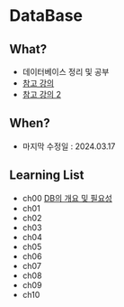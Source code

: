 # DataBase

## What? 
* 데이터베이스 정리 및 공부  
* [참고 강의](https://www.step.or.kr/home/ncs)
* [참고 강의 2](http://www.youtube.com/playlist?list=PLcXyemr8ZeoREWGhhZi5FZs6cvymjIBVe)


## When?
* 마지막 수정일 : 2024.03.17

## Learning List
* ch00 [DB의 개요 및 필요성](https://github.com/BangYunseo/TIL/blob/main/ComputerScience/DataBase/ch00_WhatIsDataBase.md)
* ch01 []()
* ch02 []()
* ch03 []()
* ch04 []()
* ch05 []()
* ch06 []()
* ch07 []()
* ch08 []()
* ch09 []()
* ch10 []()

